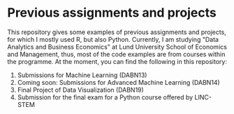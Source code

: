# Previous assignments and projects
This repository gives some examples of previous assignments and projects, for which I mostly used R, but also Python.
Currently, I am studying "Data Analytics and Business Economics" at Lund University School of Economics and Management, thus, most of the code examples are from courses within the programme.
At the moment, you can find the following in this repository:

1. Submissions for Machine Learning (DABN13)
2. Coming soon: Submissions for Advanced Machine Learning (DABN14)
3. Final Project of Data Visualization (DABN19)
4. Submission for the final exam for a Python course offered by LINC-STEM
